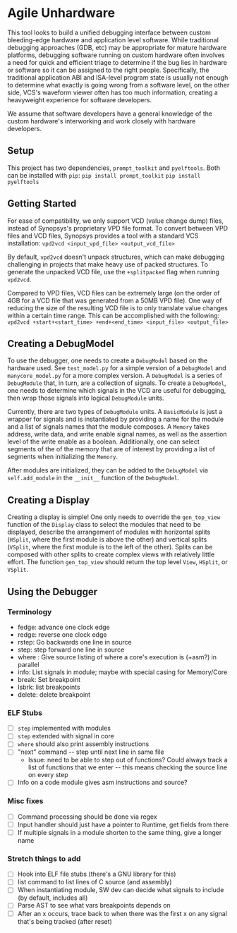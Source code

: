 # Agile Unhardware

This tool looks to build a unified debugging interface between custom
bleeding-edge hardware and application level software. While traditional
debugging approaches (GDB, etc) may be appropriate for mature hardware
platforms, debugging software running on custom hardware often involves
a need for quick and efficient triage to determine if the bug lies in
hardware or software so it can be assigned to the right people. Specifically,
the traditional application ABI and ISA-level program state is usually not
enough to determine what exactly is going wrong from a software level, on the
other side, VCS's waveform viewer often has too much information, creating
a heavyweight experience for software developers.

We assume that software developers have a general knowledge of the custom
hardware's interworking and work closely with hardware developers.


## Setup
This project has two dependencies, `prompt_toolkit` and `pyelftools`. Both can
be installed with `pip`:
`pip install prompt_toolkit`
`pip install pyelftools`


## Getting Started
For ease of compatibility, we only support VCD (value change dump) files,
instead of Synopsys's proprietary VPD file format. To convert between VPD files
and VCD files, Synopsys provides a tool with a standard VCS installation:
`vpd2vcd <input_vpd_file> <output_vcd_file>`

By default, `vpd2vcd` doesn't unpack structures, which can make debugging
challenging in projects that make heavy use of packed structures. To generate
the unpacked VCD file, use the `+splitpacked` flag when running `vpd2vcd`.

Compared to VPD files, VCD files can be extremely large (on the order of 4GB
for a VCD file that was generated from a 50MB VPD file). One way of reducing
the size of the resulting VCD file is to only translate value changes within a
certain time range. This can be accomplished with the following:
`vpd2vcd +start+<start_time> +end+<end_time> <input_file> <output_file>`

## Creating a DebugModel
To use the debugger, one needs to create a `DebugModel` based on the hardware
used. See `test_model.py` for a simple version of a `DebugModel` and
`manycore_model.py` for a more complex version. A `DebugModel` is a series of
`DebugModule` that, in turn, are a collection of signals. To create a `DebugModel`,
one needs to determine which signals in the VCD are useful for debugging, then
wrap those signals into logical `DebugModule` units.

Currently, there are two types of `DebugModule` units. A `BasicModule` is just a
wrapper for signals and is instantiated by providing a name for the module and
a list of signals names that the module composes. A `Memory` takes address,
write data, and write enable signal names, as well as the assertion level of
the write enable as a boolean. Additionally, one can select segments of the of
the memory that are of interest by providing a list of segments when
initializing the `Memory`.

After modules are initialized, they can be added to the `DebugModel` via
`self.add_module` in the `__init__` function of the `DebugModel`.

## Creating a Display
Creating a display is simple! One only needs to override the `gen_top_view`
function of the `Display` class to select the modules that need to be
displayed, describe the arrangement of modules with horizontal splits
(`HSplit`, where the first module is above the other) and vertical splits (`VSplit`,
where the first module is to the left of the other). Splits can be composed
with other splits to create complex views with relatively little effort. The
function `gen_top_view` should return the top level `View`, `HSplit`, or
`VSplit`.

## Using the Debugger
### Terminology
* fedge: advance one clock edge
* redge: reverse one clock edge
* rstep: Go backwards one line in source
* step: step forward one line in source
* where <module>: Give source listing of where a core's execution is (+asm?) in
    parallel
* info: List signals in module; maybe with special casing for Memory/Core
* break: Set breakpoint
* lsbrk: list breakpoints
* delete: delete breakpoint

### ELF Stubs
- [ ] `step` implemented with modules
- [ ] `step` extended with signal in core
- [ ] `where` should also print assembly instructions
- [ ] "next" command -- step until next line in same file
    * Issue: need to be able to step out of functions?
      Could always track a list of functions that we enter -- this means checking
      the source line on every step
- [ ] Info on a code module gives asm instructions and source?

### Misc fixes
- [ ] Command processing should be done via regex
- [ ] Input handler should just have a pointer to Runtime, get fields from there
- [ ] If multiple signals in a module shorten to the same thing, give a longer
    name

### Stretch things to add
- [ ] Hook into ELF file stubs (there's a GNU library for this)
- [ ] list command to list lines of C source (and assembly)
- [ ] When instantiating module, SW dev can decide what signals to include
     (by default, includes all)
- [ ] Parse AST to see what vars breakpoints depends on
- [ ] After an x occurs, trace back to when there was the first x on any signal
      that's being tracked (after reset)
